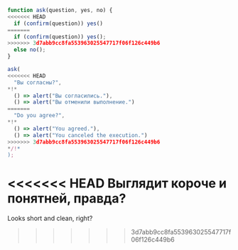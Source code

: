 
```js run
function ask(question, yes, no) {
<<<<<<< HEAD
  if (confirm(question)) yes()
=======
  if (confirm(question)) yes();
>>>>>>> 3d7abb9cc8fa553963025547717f06f126c449b6
  else no();
}

ask(
<<<<<<< HEAD
  "Вы согласны?",
*!*
  () => alert("Вы согласились."),
  () => alert("Вы отменили выполнение.")
=======
  "Do you agree?",
*!*
  () => alert("You agreed."),
  () => alert("You canceled the execution.")
>>>>>>> 3d7abb9cc8fa553963025547717f06f126c449b6
*/!*
);
```

<<<<<<< HEAD
Выглядит короче и понятней, правда?
=======
Looks short and clean, right?
>>>>>>> 3d7abb9cc8fa553963025547717f06f126c449b6
